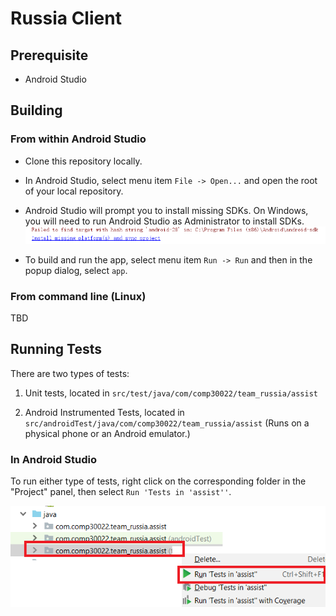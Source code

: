 # Russia Client


## Prerequisite
 - Android Studio

## Building

### From within Android Studio
 - Clone this repository locally.
 - In Android Studio, select menu item `File -> Open...` and open the root of your local repository.
 - Android Studio will prompt you to install missing SDKs. On Windows, you will need to run Android Studio as Administrator to install SDKs.
   ![](docs/android-studio-install-sdk.png)

 - To build and run the app, select menu item `Run -> Run` and then in the popup dialog, select `app`.
 
### From command line (Linux)
TBD

## Running Tests
There are two types of tests: 

1. Unit tests, located in `src/test/java/com/comp30022/team_russia/assist`

1. Android Instrumented Tests, located in `src/androidTest/java/com/comp30022/team_russia/assist` (Runs on a physical phone or an Android emulator.)

### In Android Studio
To run either type of tests, right click on the corresponding folder in the "Project" panel, then select `Run 'Tests in 'assist''`.

![](docs/android-studio-run-tests.png)